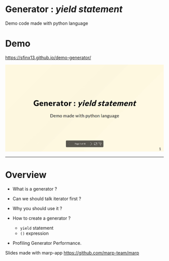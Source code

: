 
# Generator : *yield statement*

Demo code made with python language

# Demo

https://sfinx13.github.io/demo-generator/

![Demo slide](__DOC/presentation.jpg)

----
# Overview

* What is a generator ?

* Can we should talk iterator first ?

* Why you should use it ?

* How to create a generator ?
    - `yield` statement
    - `()` expression

* Profiling Generator Performance.

Slides made with marp-app https://github.com/marp-team/marp
